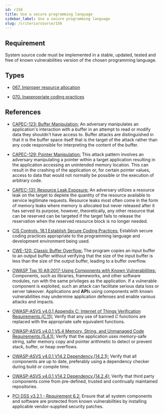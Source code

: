 ```yaml
---
id: r158
title: Use a secure programming language
sidebar_label: Use a secure programming language
slug: /criteria/source/158
---
```


## Requirement

System source code must be implemented
in a stable, updated, tested and free of known vulnerabilities
version of the chosen programming language.

## Types

- [067. Improper resource allocation](/types/067)

- [070. Inappropriate coding practices](/types/070)

## References

- [CAPEC-123: Buffer Manipulation:](http://capec.mitre.org/data/definitions/123.html)
An adversary manipulates an application's interaction with a buffer in an
attempt to read or modify data they shouldn't have access to.
Buffer attacks are distinguished in that it is the buffer space itself that is
the target of the attack rather than any code responsible for interpreting the
content of the buffer.

- [CAPEC-129: Pointer Manipulation:](http://capec.mitre.org/data/definitions/129.html)
This attack pattern involves an adversary manipulating a pointer within a
target application resulting in the application accessing an unintended memory
location.
This can result in the crashing of the application or,
for certain pointer values, access to data that would not normally be possible
or the execution of arbitrary code.

- [CAPEC-131: Resource Leak Exposure:](http://capec.mitre.org/data/definitions/131.html)
An adversary utilizes a resource leak on the target to deplete the quantity of
the resource available to service legitimate requests.
Resource leaks most often come in the form of memory leaks where memory is
allocated but never released after it has served its purpose,
however, theoretically, any other resource that can be reserved can be targeted
if the target fails to release the reservation when the reserved resource block
is no longer needed.

- [CIS Controls. 18.1 Establish Secure Coding Practices:](https://www.cisecurity.org/controls/)
Establish secure coding practices appropriate to the programming language and
development environment being used.

- [CWE-120: Classic Buffer Overflow:](https://cwe.mitre.org/data/definitions/120.html)
The program copies an input buffer to an output buffer without verifying that
the size of the input buffer is less than the size of the output buffer,
leading to a buffer overflow.

- [OWASP Top 10 A9:2017-Using Components with Known Vulnerabilities:](https://owasp.org/www-project-top-ten/OWASP_Top_Ten_2017/Top_10-2017_A9-Using_Components_with_Known_Vulnerabilities)
Components, such as libraries, frameworks, and other software modules,
run with the same privileges as the application.
If a vulnerable component is exploited,
such an attack can facilitate serious data loss or server takeover.
Applications and **API**s using components with known vulnerabilities may
undermine application defenses and enable various attacks and impacts.

- [OWASP-ASVS v4.0.1 Appendix C: Internet of Things Verification Requirements.(C.11):](https://owasp.org/www-project-application-security-verification-standard/)
Verify that any use of banned *C* functions are replaced with the appropriate
safe equivalent functions.

- [OWASP-ASVS v4.0.1 V5.4 Memory, String, and Unmanaged Code Requirements.(5.4.1):](https://owasp.org/www-project-application-security-verification-standard/)
Verify that the application uses memory-safe string, safer memory copy and
pointer arithmetic to detect or prevent stack, buffer, or heap overflows.

- [OWASP-ASVS v4.0.1 V14.2 Dependency.(14.2.1):](https://owasp.org/www-project-application-security-verification-standard/)
Verify that all components are up to date, preferably using a dependency
checker during build or compile time.

- [OWASP-ASVS v4.0.1 V14.2 Dependency.(14.2.4):](https://owasp.org/www-project-application-security-verification-standard/)
Verify that third party components come from pre-defined, trusted and
continually maintained repositories.

- [PCI DSS v3.2.1 - Requirement 6.2:](https://www.pcisecuritystandards.org/documents/PCI_DSS_v3-2-1.pdf)
Ensure that all system components and software are protected from known
vulnerabilities by installing applicable vendor-supplied security patches.
